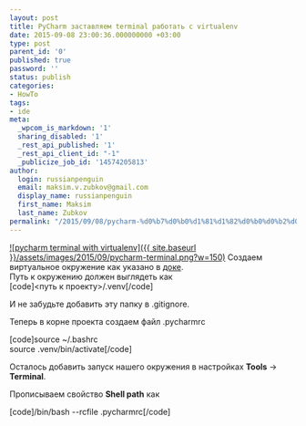 ```yaml
---
layout: post
title: PyCharm заставляем terminal работать с virtualenv
date: 2015-09-08 23:00:36.000000000 +03:00
type: post
parent_id: '0'
published: true
password: ''
status: publish
categories:
- HowTo
tags:
- ide
meta:
  _wpcom_is_markdown: '1'
  sharing_disabled: '1'
  _rest_api_published: '1'
  _rest_api_client_id: "-1"
  _publicize_job_id: '14574205813'
author:
  login: russianpenguin
  email: maksim.v.zubkov@gmail.com
  display_name: russianpenguin
  first_name: Maksim
  last_name: Zubkov
permalink: "/2015/09/08/pycharm-%d0%b7%d0%b0%d1%81%d1%82%d0%b0%d0%b2%d0%bb%d1%8f%d0%b5%d0%bc-terminal-%d1%80%d0%b0%d0%b1%d0%be%d1%82%d0%b0%d1%82%d1%8c-%d1%81-virtualenv/"
---
```

[![pycharm terminal with virtualenv]({{ site.baseurl }}/assets/images/2015/09/pycharm-terminal.png?w=150)](https://russianpenguin.files.wordpress.com/2015/09/pycharm-terminal.png) Создаем виртуальное окружение как указано в [доке](https://www.jetbrains.com/pycharm/help/creating-virtual-environment.html).  
Путь к окружению должен выглядеть как  
[code]\<путь к проекту\>/.venv[/code]

И не забудьте добавить эту папку в .gitignore.

Теперь в корне проекта создаем файл .pycharmrc

[code]source ~/.bashrc  
source .venv/bin/activate[/code]

Осталось добавить запуск нашего окружения в настройках **Tools** -\> **Terminal**.

Прописываем свойство **Shell path** как

[code]/bin/bash --rcfile .pycharmrc[/code]

